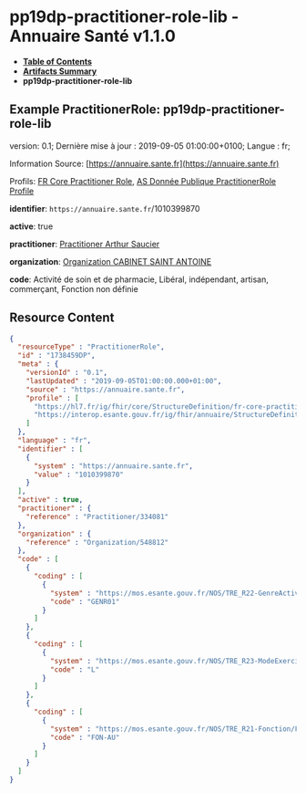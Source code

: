 # pp19dp-practitioner-role-lib - Annuaire Santé v1.1.0

* [**Table of Contents**](toc.md)
* [**Artifacts Summary**](artifacts.md)
* **pp19dp-practitioner-role-lib**

## Example PractitionerRole: pp19dp-practitioner-role-lib

version: 0.1; Dernière mise à jour : 2019-09-05 01:00:00+0100; Langue : fr; 

Information Source: [https://annuaire.sante.fr](https://annuaire.sante.fr)

Profils: [FR Core Practitioner Role](https://hl7.fr/ig/fhir/core/2.1.0/StructureDefinition-fr-core-practitioner-role.html), [AS Donnée Publique PractitionerRole Profile](StructureDefinition-as-dp-practitionerrole.md)

**identifier**: `https://annuaire.sante.fr`/1010399870

**active**: true

**practitioner**: [Practitioner Arthur Saucier](Practitioner-334081.md)

**organization**: [Organization CABINET SAINT ANTOINE](Organization-548812.md)

**code**: Activité de soin et de pharmacie, Libéral, indépendant, artisan, commerçant, Fonction non définie



## Resource Content

```json
{
  "resourceType" : "PractitionerRole",
  "id" : "1738459DP",
  "meta" : {
    "versionId" : "0.1",
    "lastUpdated" : "2019-09-05T01:00:00.000+01:00",
    "source" : "https://annuaire.sante.fr",
    "profile" : [
      "https://hl7.fr/ig/fhir/core/StructureDefinition/fr-core-practitioner-role",
      "https://interop.esante.gouv.fr/ig/fhir/annuaire/StructureDefinition/as-dp-practitionerrole"
    ]
  },
  "language" : "fr",
  "identifier" : [
    {
      "system" : "https://annuaire.sante.fr",
      "value" : "1010399870"
    }
  ],
  "active" : true,
  "practitioner" : {
    "reference" : "Practitioner/334081"
  },
  "organization" : {
    "reference" : "Organization/548812"
  },
  "code" : [
    {
      "coding" : [
        {
          "system" : "https://mos.esante.gouv.fr/NOS/TRE_R22-GenreActivite/FHIR/TRE-R22-GenreActivite",
          "code" : "GENR01"
        }
      ]
    },
    {
      "coding" : [
        {
          "system" : "https://mos.esante.gouv.fr/NOS/TRE_R23-ModeExercice/FHIR/TRE-R23-ModeExercice",
          "code" : "L"
        }
      ]
    },
    {
      "coding" : [
        {
          "system" : "https://mos.esante.gouv.fr/NOS/TRE_R21-Fonction/FHIR/TRE-R21-Fonction",
          "code" : "FON-AU"
        }
      ]
    }
  ]
}

```
